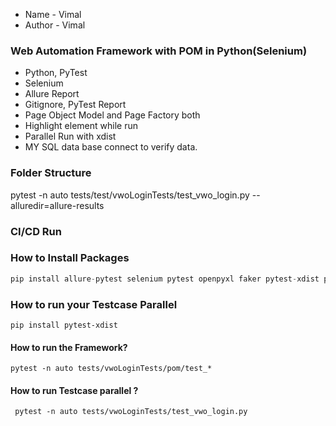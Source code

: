 - Name - Vimal
- Author - Vimal

### Web Automation Framework with POM in Python(Selenium)

- Python, PyTest
- Selenium
- Allure Report
- Gitignore, PyTest Report
- Page Object Model and Page Factory both
- Highlight element while run
- Parallel Run with xdist
- MY SQL data base connect to verify data.


### Folder Structure

pytest -n auto tests/test/vwoLoginTests/test_vwo_login.py --alluredir=allure-results
### CI/CD Run


### How to Install Packages
```python
pip install allure-pytest selenium pytest openpyxl faker pytest-xdist pytest-html
```
### How to run your Testcase Parallel

```pip install pytest-xdist```

#### How to run the Framework?
```pytest -n auto tests/vwoLoginTests/pom/test_*```

#### How to run Testcase parallel ?

``` pytest -n auto tests/vwoLoginTests/test_vwo_login.py```